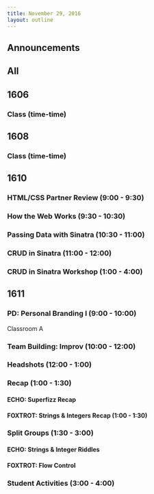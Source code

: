 ```yaml
---
title: November 29, 2016
layout: outline
---
```




## Announcements


## All

## 1606

### Class (time-time)

## 1608

### Class (time-time)

## 1610

### HTML/CSS Partner Review (9:00 - 9:30)

### How the Web Works (9:30 - 10:30)

### Passing Data with Sinatra (10:30 - 11:00)

### CRUD in Sinatra (11:00 - 12:00)

### CRUD in Sinatra Workshop (1:00 - 4:00)

## 1611

### PD: Personal Branding I (9:00 - 10:00)

Classroom A

### Team Building: Improv (10:00 - 12:00)

### Headshots (12:00 - 1:00)

### Recap (1:00 - 1:30)

#### ECHO: Superfizz Recap

#### FOXTROT: Strings & Integers Recap (1:00 - 1:30)

### Split Groups (1:30 - 3:00)

#### ECHO: Strings & Integer Riddles

#### FOXTROT: Flow Control

### Student Activities (3:00 - 4:00)




